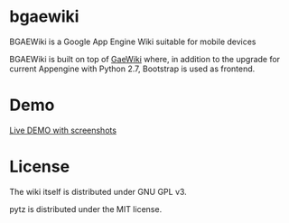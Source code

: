 bgaewiki
========

BGAEWiki is a Google App Engine Wiki suitable for mobile devices

BGAEWiki is built on top of [GaeWiki](https://github.com/BauweBijl/gaewiki) where, in addition to the upgrade for current Appengine with Python 2.7, Bootstrap is used as frontend.


Demo
====

[Live DEMO with screenshots](http://bgaewiki.appspot.com)


License
=======

The wiki itself is distributed under GNU GPL v3.

pytz is distributed under the MIT license.